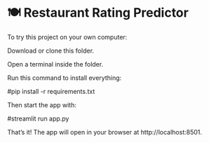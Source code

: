 # 🍽️ Restaurant Rating Predictor

To try this project on your own computer:

Download or clone this folder.

Open a terminal inside the folder.

Run this command to install everything:

#pip install -r requirements.txt


Then start the app with:

#streamlit run app.py


That’s it! The app will open in your browser at http://localhost:8501.
